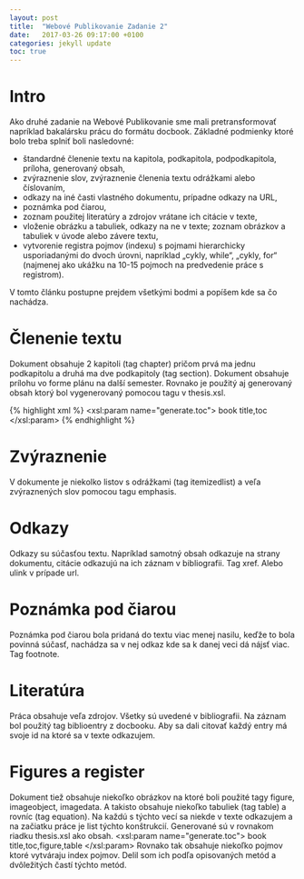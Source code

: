 ```yaml
---
layout: post
title:  "Webové Publikovanie Zadanie 2"
date:   2017-03-26 09:17:00 +0100
categories: jekyll update
toc: true
---
```

# Intro

Ako druhé zadanie na Webové Publikovanie sme mali pretransformovať napríklad bakalársku prácu do formátu docbook. Základné podmienky ktoré bolo treba splniť boli nasledovné:

- štandardné členenie textu na kapitola, podkapitola, podpodkapitola, príloha, generovaný obsah,
- zvýraznenie slov, zvýraznenie členenia textu odrážkami alebo číslovaním,
- odkazy na iné časti vlastného dokumentu, prípadne odkazy na URL,
- poznámka pod čiarou,
- zoznam použitej literatúry a zdrojov vrátane ich citácie v texte,
- vloženie obrázku a tabuliek, odkazy na ne v texte; zoznam obrázkov a tabuliek v úvode alebo závere textu,
- vytvorenie registra pojmov (indexu) s pojmami hierarchicky usporiadanými do dvoch úrovni, napríklad „cykly, while“, „cykly, for“ (najmenej ako ukážku na 10-15 pojmoch na predvedenie práce s registrom).

V tomto článku postupne prejdem všetkými bodmi a popíšem kde sa čo nachádza.

# Členenie textu

Dokument obsahuje 2 kapitoli (tag chapter) pričom prvá ma jednu podkapitolu a druhá ma dve podkapitoly (tag section). Dokument obsahuje prílohu vo forme plánu na další semester. Rovnako je použitý aj generovaný obsah ktorý bol vygenerovaný pomocou tagu v thesis.xsl.

{% highlight xml %}
	<xsl:param name="generate.toc">
		book      title,toc
	</xsl:param>
{% endhighlight %}

# Zvýraznenie

V dokumente je niekolko listov s odrážkami (tag itemizedlist) a veľa zvýraznených slov pomocou tagu emphasis.

# Odkazy

Odkazy su súčasťou textu. Napríklad samotný obsah odkazuje na strany dokumentu, citácie odkazujú na ich záznam v bibliografii. Tag xref. Alebo ulink v prípade url.

# Poznámka pod čiarou

Poznámka pod čiarou bola pridaná do textu viac menej nasilu, keďže to bola povinná súčasť, nachádza sa v nej odkaz kde sa k danej veci dá nájsť viac. Tag footnote.

# Literatúra

Práca obsahuje veľa zdrojov. Všetky sú uvedené v bibliografii. Na záznam bol použitý tag biblioentry z docbooku. Aby sa dali citovať každý entry má svoje id na ktoré sa v texte odkazujem.

# Figures a register

Dokument tiež obsahuje niekoľko obrázkov na ktoré boli použité tagy figure, imageobject, imagedata. A takisto obsahuje niekoľko tabuliek (tag table) a rovníc (tag equation). Na každú s týchto vecí sa niekde v texte odkazujem a na začiatku práce je list týchto konštrukcií. Generované sú v rovnakom riadku thesis.xsl ako obsah.
<xsl:param name="generate.toc">
	book      title,toc,figure,table
</xsl:param>
Rovnako tak obsahuje niekoľko pojmov ktoré vytváraju index pojmov. Delil som ich podľa opisovaných metód a dvôležitých častí týchto metód.